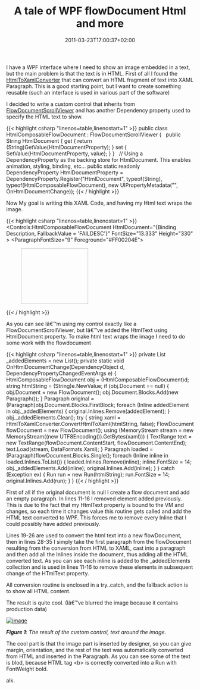 ﻿---
title: "A tale of WPF flowDocument Html and more"
description: ""
date: 2011-03-23T17:00:37+02:00
draft: false
tags: [WPF]
categories: [WPF]
---
I have a WPF interface where I need to show an image embedded in a text, but the main problem is that the text is in HTML. First of all I found the [HtmlToXamlConverter](http://blogs.msdn.com/b/wpfsdk/archive/2006/05/25/606317.aspx) that can convert an HTML fragment of text into XAML Paragraph. This is a good starting point, but I want to create something reusable (such an interface is used in various part of the software)

I decided to write a custom control that inherits from [FlowDocumentScrollViewer](http://msdn.microsoft.com/en-us/library/ms610538%28v=VS.90%29.aspx) and has another Dependency property used to specify the HTML text to show.

{{< highlight csharp "linenos=table,linenostart=1" >}}
public class HtmlComposableFlowDocument : FlowDocumentScrollViewer
{
 
public String HtmlDocument
{
get { return (String)GetValue(HtmlDocumentProperty); }
set { SetValue(HtmlDocumentProperty, value); }
}
 
// Using a DependencyProperty as the backing store for HtmlDocument.  This enables animation, styling, binding, etc...
public static readonly DependencyProperty HtmlDocumentProperty =
DependencyProperty.Register("HtmlDocument", typeof(String), typeof(HtmlComposableFlowDocument),
new UIPropertyMetadata("", OnHtmlDocumentChange));
{{< / highlight >}}

Now My goal is writing this XAML Code, and having my Html text wraps the image.

{{< highlight csharp "linenos=table,linenostart=1" >}}
<Controls:HtmlComposableFlowDocument
HtmlDocument="{Binding Description, FallbackValue = 'FAILDESC'}"
FontSize="13.333"
Height="330" >
<FlowDocument>
<ParagraphFontSize="9" Foreground="#FF00204E">
<Figure HorizontalAnchor="ContentRight" BaselineAlignment="TextTop"
Width="200" Height="150"  Margin="0,0,0,5">
<BlockUIContainer>
<Image Source="{Binding Picture}"
Stretch="UniformToFill"
Width="180"
Height="150"
HorizontalAlignment="Right"/>
</BlockUIContainer>
</Figure>
</Paragraph>
</FlowDocument>
</Controls:HtmlComposableFlowDocument>
{{< / highlight >}}

As you can see Iâ€™m using my control exactly like a FlowDocumentScrollViewer, but Iâ€™ve added the HtmlText using HtmlDocument property. To make html text wraps the image I need to do some work with the flowdocument

{{< highlight csharp "linenos=table,linenostart=1" >}}
private List<Inline> _addedElements = new List<Inline>();
private static void OnHtmlDocumentChange(DependencyObject d, DependencyPropertyChangedEventArgs e)
{
HtmlComposableFlowDocument obj = (HtmlComposableFlowDocument)d;
string htmlString = (String)e.NewValue;
if (obj.Document == null)
{
obj.Document = new FlowDocument();
obj.Document.Blocks.Add(new Paragraph());
}
Paragraph original = (Paragraph)obj.Document.Blocks.FirstBlock;
foreach (Inline addedElement in obj._addedElements)
{
original.Inlines.Remove(addedElement);
}
obj._addedElements.Clear();
try
{
string xaml = HtmlToXamlConverter.ConvertHtmlToXaml(htmlString, false);
FlowDocument flowDocument = new FlowDocument();
using (MemoryStream stream = new MemoryStream((new UTF8Encoding()).GetBytes(xaml)))
{
TextRange text = new TextRange(flowDocument.ContentStart, flowDocument.ContentEnd);
text.Load(stream, DataFormats.Xaml);
}
Paragraph loaded = (Paragraph)flowDocument.Blocks.Single();
foreach (Inline inline in loaded.Inlines.ToList())
{
loaded.Inlines.Remove(inline);
inline.FontSize = 14;
obj._addedElements.Add(inline);
original.Inlines.Add(inline);
}
}
catch (Exception ex)
{
Run run = new Run(htmlString);
run.FontSize = 14;
original.Inlines.Add(run);
}
}
{{< / highlight >}}

First of all if the original document is null I create a flow document and add an empty paragraph. In lines 11-16 I removed element added previously. This is due to the fact that my HtmlText property is bound to the VM and changes, so each time it changes value this routine gets called and add the HTML text converted to WPF. This forces me to remove every Inline that I could possibly have added previously.

Lines 19-26 are used to convert the html text into a new flowDocument, then in lines 28-35 I simply take the first paragraph from the flowDocument resulting from the conversion from HTML to XAML, cast into a paragraph and then add all the Inlines inside the document, thus adding all the HTML converted text. As you can see each inline is added to the \_addedElements collection and is used in lines 11-16 to remove these elements in subsequent change of the HTmlText property.

All conversion routine is enclosed in a try..catch, and the fallback action is to show all HTML content.

The result is quite cool. (Iâ€™ve blurred the image because it contains production data)

[![image](http://www.codewrecks.com/blog/wp-content/uploads/2011/03/image_thumb18.png "image")](http://www.codewrecks.com/blog/wp-content/uploads/2011/03/image14.png)

 ***Figure 1***: *The result of the custom control, text around the image.*

The cool part is that the image part is inserted by designer, so you can give margin, orientation, and the rest of the text was automatically converted from HTML and inserted in the Paragraph. As you can see some of the text is blod, because HTML tag &lt;b&gt; is correctly converted into a Run with FontWeight bold.

alk.
